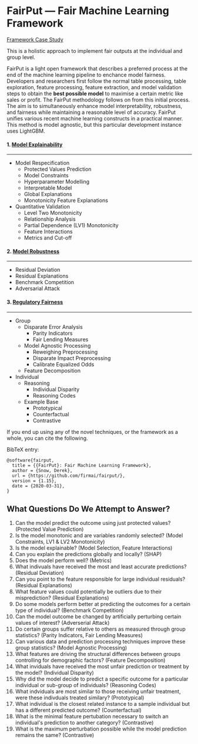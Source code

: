 # FairPut — Fair Machine Learning Framework

[Framework Case Study](https://colab.research.google.com/drive/1uxSP5_CuhxjjhcT_iIeL6lsmx1gwO5B6)

This is a holistic approach to implement fair outputs at the individual and group level.

FairPut is a light open framework that describes a preferred process at the end of the machine learning pipeline to enchance model fairness. Developers and researchers first follow the normal table processing, table exploration, feature processing, feature extraction, and model validation steps to obtain the **best possible model** to maximise a certain metric like sales or profit. The FairPut methodology follows on from this initial process. The aim is to simultaneously enhance model interpretability, robustness, and fairness while maintaining a reasonable level of accuracy. FairPut unifies various recent machine learning constructs in a practical manner. This method is model agnostic, but this particular development instance uses LightGBM.

#### **1. [Model Explainability](https://colab.research.google.com/drive/1uxSP5_CuhxjjhcT_iIeL6lsmx1gwO5B6#scrollTo=pXftn6tIdi5f&line=1&uniqifier=1)**
---------------
*	Model Respecification 
       * Protected Values Prediction
       * Model Constraints
       * Hyperparameter Modelling
       * Interpretable Model
       * Global Explanations
       * Monotonicity Feature Explanations
*	Quantitative Validation 
       * Level Two Monotonicity
       * Relationship Analysis
       * Partial Dependence (LV1) Monotonicity
       * Feature Interactions
       * Metrics and Cut-off
#### **2. [Model Robustness](https://colab.research.google.com/drive/1uxSP5_CuhxjjhcT_iIeL6lsmx1gwO5B6#scrollTo=cGreStojd5oc)**
---------------
  *	Residual Deviation
  *	Residual Explanations
  *	Benchmark Competition
  *	Adversarial Attack

#### **3. [Regulatory Fairness](https://colab.research.google.com/drive/1uxSP5_CuhxjjhcT_iIeL6lsmx1gwO5B6#scrollTo=HGLUFEIBbC0s)**
---------------
  *	Group
      *  Disparate Error Analysis
            * Parity Indicators
            * Fair Lending Measures
      *  Model Agnostic Processing
            * Reweighing Preprocessing
            * Disparate Impact Preprocessing
            * Calibrate Equalized Odds
      *  Feature Decomposition
  *	Individual
      *  Reasoning
          * Individual Disparity
          * Reasoning Codes
      *  Example Base
            * Prototypical
            * Counterfactual
            * Contrastive


If you end up using any of the novel techniques, or the framework as a whole, you can cite the following. 

BibTeX entry:

```
@software{fairput,
  title = {{FairPut}: Fair Machine Learning Framework},
  author = {Snow, Derek},
  url = {https://github.com/firmai/fairput/},
  version = {1.15},
  date = {2020-03-31},
}
```

What Questions Do We Attempt to Answer?
------------

1. Can the model predict the outcome using just protected values? (Protected Value Prediction)
1. Is the model monotonic and are variables randomly selected? (Model Constraints, LV1 & LV2 Monotonicity)
1. Is the model explainable? (Model Selection, Feature Interactions)
1. Can you explain the predictions globally and locally? (SHAP)
1. Does the model perform well? (Metrics)
1. What indivuals have received the most and least accurate predictions? (Residual Deviation)
1. Can you point to the feature responsible for large individual residuals? (Residual Explanations)
1. What feature values could potentially be outliers due to their misprediction? (Residual Explanations)
1. Do some models perform better at predicting the outcomes for a certain type of individual? (Benchmark Competition)
1. Can the model outcome be changed by artificially perturbing certain values of interest? (Adverserial Attack)
1. Do certain groups suffer relative to others as measured through group statistics? (Parity Indicators, Fair Lending Measures)
1. Can various data and prediction processing techniques improve these group statistics? (Model Agnostic Processing)
1. What features are driving the structural differences between groups controlling for demographic factors? (Feature Decomposition)
1. What inviduals have received the most unfair prediction or treatment by the model? (Individual Disparity)
1. Why did the model decide to predict a specific outcome for a particular individual or sub-group of individuals? (Reasoning Codes)
1. What indviduals are most similar to those receiving unfair treatment, were these indivduals treated similary? (Prototypical)
1. What individual is the closest related instance to a sample individual but has a different predicted outcome? (Counterfactual)
1. What is the minimal feature pertubation necessary to switch an individual's prediction to another category? (Contrastive)
1. What is the maximum perturbation possible while the model prediction remains the same? (Contrastive)





